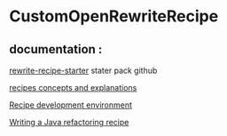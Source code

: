 # CustomOpenRewriteRecipe

## documentation :

[rewrite-recipe-starter](https://github.com/moderneinc/rewrite-recipe-starter) stater pack github

[recipes concepts and explanations](https://docs.openrewrite.org/concepts-and-explanations/recipes)

[Recipe development environment](https://docs.openrewrite.org/authoring-recipes/recipe-development-environment) 

[Writing a Java refactoring recipe](https://docs.openrewrite.org/authoring-recipes/writing-a-java-refactoring-recipe)
